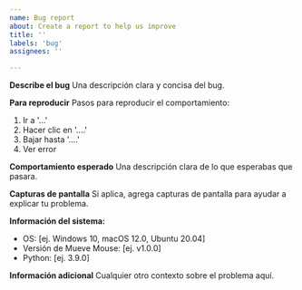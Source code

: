 ```yaml
---
name: Bug report
about: Create a report to help us improve
title: ''
labels: 'bug'
assignees: ''

---
```


**Describe el bug**
Una descripción clara y concisa del bug.

**Para reproducir**
Pasos para reproducir el comportamiento:
1. Ir a '...'
2. Hacer clic en '....'
3. Bajar hasta '....'
4. Ver error

**Comportamiento esperado**
Una descripción clara de lo que esperabas que pasara.

**Capturas de pantalla**
Si aplica, agrega capturas de pantalla para ayudar a explicar tu problema.

**Información del sistema:**
 - OS: [ej. Windows 10, macOS 12.0, Ubuntu 20.04]
 - Versión de Mueve Mouse: [ej. v1.0.0]
 - Python: [ej. 3.9.0]

**Información adicional**
Cualquier otro contexto sobre el problema aquí.
